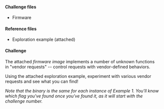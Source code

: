 #### Challenge files

* <i class="fab fa-usb"></i> Firmware

#### Reference files

* Exploration example (attached)

#### Challenge

The attached *firmware image* implements a number of unknown functions in "vendor requests" -- control requests with vendor-defined behaviors. 

Using the attached exploration example, experiment with various vendor requests and see what you can find! 

*Note that the binary is the same for each instance of Example 1. You'll know which flag you've found once you've found it, as it will start with the challenge number.*
